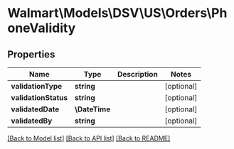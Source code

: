 # Walmart\Models\DSV\US\Orders\PhoneValidity

## Properties

Name | Type | Description | Notes
------------ | ------------- | ------------- | -------------
**validationType** | **string** |  | [optional]
**validationStatus** | **string** |  | [optional]
**validatedDate** | **\DateTime** |  | [optional]
**validatedBy** | **string** |  | [optional]


[[Back to Model list]](./) [[Back to API list]](../../../../../README.md#supported-apis) [[Back to README]](../../../../../README.md)
